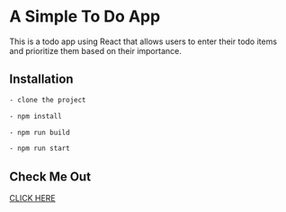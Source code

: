 # A Simple To Do App

This is a todo app using React that allows users to enter their todo items and prioritize them based on their importance.

## Installation

```bash
- clone the project

- npm install

- npm run build

- npm run start
```

<!-- ## Special Thanks

Thanks to all the awesome people at [Flat Icon](https://www.flaticon.com/), and [Color Hunt](https://colorhunt.co/). Because of them, I can create stylish projects. -->

## Check Me Out

[CLICK HERE](https://yw-vstda.herokuapp.com/)
